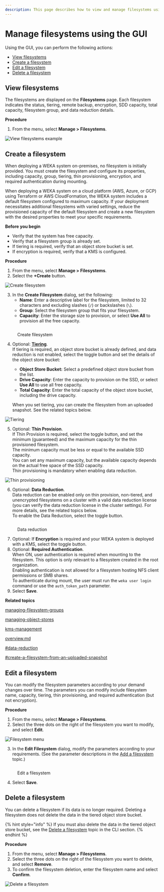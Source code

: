 ```yaml
---
description: This page describes how to view and manage filesystems using the GUI.
---
```


# Manage filesystems using the GUI

Using the GUI, you can perform the following actions:

* [View filesystems](managing-filesystems.md#view-filesystems)
* [Create a filesystem](managing-filesystems.md#create-a-filesystem)
* [Edit a filesystem](managing-filesystems.md#edit-a-filesystem)
* [Delete a filesystem](managing-filesystems.md#delete-a-filesystem)

## View filesystems

The filesystems are displayed on the **Filesystems** page. Each filesystem indicates the status, tiering, remote backup, encryption, SDD capacity, total capacity, filesystem group, and data reduction details.

**Procedure**

1. From the menu, select **Manage > Filesystems**.

![View filesystems example](../../.gitbook/assets/wmng\_view\_filesystems.png)

## Create a filesystem

When deploying a WEKA system on-premises, no filesystem is initially provided. You must create the filesystem and configure its properties, including capacity, group, tiering, thin provisioning, encryption, and required authentication during mounting.

When deploying a WEKA system on a cloud platform (AWS, Azure, or GCP) using Terraform or AWS CloudFormation, the WEKA system includes a default filesystem configured to maximum capacity. If your deployment necessitates additional filesystems with varied settings, reduce the provisioned capacity of the default filesystem and create a new filesystem with the desired properties to meet your specific requirements.

**Before you begin**

* Verify that the system has free capacity.
* Verify that a filesystem group is already set.
* If tiering is required, verify that an object store bucket is set.
* If encryption is required, verify that a KMS is configured.

**Procedure**

1. From the menu, select **Manage > Filesystems**.
2. Select the **+Create** button.

![Create filesystem](../../.gitbook/assets/wmng\_create\_fs\_button.png)

3. In the **Create Filesystem** dialog, set the following:
   * **Name**: Enter a descriptive label for the filesystem, limited to 32 characters and excluding slashes (`/`) or backslashes (`\`).
   * **Group**: Select the filesystem group that fits your filesystem.
   * **Capacity**: Enter the storage size to provision, or select **Use All** to provision all the free capacity.

<figure><img src="../../.gitbook/assets/wmng_create_fs.png" alt=""><figcaption><p>Create filesystem</p></figcaption></figure>

4.  Optional: [**Tiering**](../tiering/advanced-time-based-policies-for-data-storage-location.md#tiering-cue-policy).\
    If tiering is required, an object store bucket is already defined, and data reduction is not enabled, select the toggle button and set the details of the object store bucket:

    * **Object Store Bucket:** Select a predefined object store bucket from the list.
    * **Drive Capacity**: Enter the capacity to provision on the SSD, or select **Use All** to use all free capacity.
    * **Total Capacity**: Enter the total capacity of the object store bucket, including the drive capacity.

    When you set tiering, you can create the filesystem from an uploaded snapshot. See the related topics below.

![Tiering](../../.gitbook/assets/wmng\_fs\_tiering.png)

5. Optional: **Thin Provision**.\
   If Thin Provision is required, select the toggle button, and set the minimum (guaranteed) and the maximum capacity for the thin provisioned filesystem.\
   The minimum capacity must be less or equal to the available SSD capacity.\
   You can set any maximum capacity, but the available capacity depends on the actual free space of the SSD capacity.\
   Thin provisioning is mandatory when enabling data reduction.

![Thin provisioning](../../.gitbook/assets/wmng\_fs\_thin\_provisioning.png)

6. Optional: **Data Reduction**.\
   Data reduction can be enabled only on thin provision, non-tiered, and unencrypted filesystems on a cluster with a valid data reduction license (you can verify the data reduction license in the cluster settings). For more details, see the related topics below. \
   To enable the Data Reduction, select the toggle button.

<figure><img src="../../.gitbook/assets/wmng_fs_data_reduction.png" alt=""><figcaption><p>Data reduction</p></figcaption></figure>

7. Optional: If **Encryption** is required and your WEKA system is deployed with a KMS, select the toggle button.
8. Optional: **Required Authentication**.\
   When ON, user authentication is required when mounting to the filesystem. This option is only relevant to a filesystem created in the root organization.\
   Enabling authentication is not allowed for a filesystem hosting NFS client permissions or SMB shares.\
   To authenticate during mount, the user must run the `weka user login` command or use the `auth_token_path` parameter.
9. Select **Save**.



**Related topics**

[managing-filesystem-groups](../managing-filesystem-groups/ "mention")

[managing-object-stores](../managing-object-stores/ "mention")

[kms-management](../../usage/security/kms-management/ "mention")

[overview.md](../../licensing/overview.md "mention")

[#data-reduction](../../overview/filesystems.md#data-reduction "mention")

[#create-a-filesystem-from-an-uploaded-snapshot](../snap-to-obj/snap-to-obj.md#create-a-filesystem-from-an-uploaded-snapshot "mention")

## Edit a filesystem

You can modify the filesystem parameters according to your demand changes over time. The parameters you can modify include filesystem name, capacity, tiering, thin provisioning, and required authentication (but not encryption).

**Procedure**

1. From the menu, select **Manage > Filesystems**.
2. Select the three dots on the right of the filesystem you want to modify, and select **Edit**.

![Filesystem menu](../../.gitbook/assets/wmng\_edit\_fs\_menu.png)

3. In the **Edit Filesystem** dialog, modify the parameters according to your requirements. (See the parameter descriptions in the [Add a filesystem](managing-filesystems.md#add-a-filesystem) topic.)

<figure><img src="../../.gitbook/assets/wmng_edit_fs.png" alt=""><figcaption><p>Edit a filesystem</p></figcaption></figure>

4. Select **Save**.

## Delete a filesystem

You can delete a filesystem if its data is no longer required. Deleting a filesystem does not delete the data in the tiered object store bucket.

{% hint style="info" %}
If you must also delete the data in the tiered object store bucket, see the [Delete a filesystem](managing-filesystems-1.md#delete-a-filesystem) topic in the CLI section.
{% endhint %}

**Procedure**

1. From the menu, select **Manage > Filesystems**.
2. Select the three dots on the right of the filesystem you want to delete, and select **Remove**.
3. To confirm the filesystem deletion, enter the filesystem name and select **Confirm**.

![Delete a filesystem](../../.gitbook/assets/wmng\_delete\_fs\_animated.gif)
